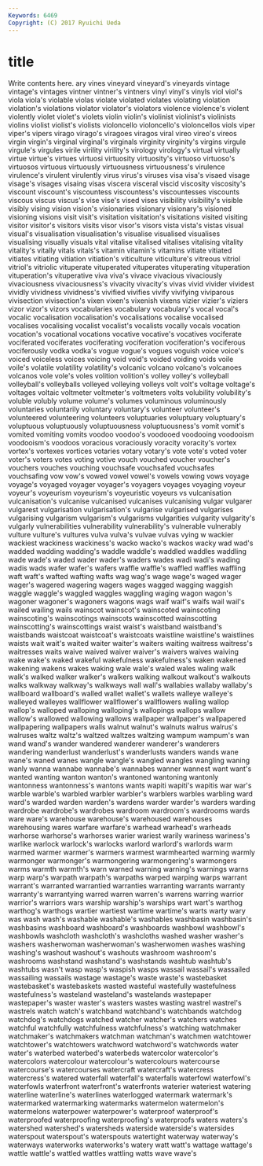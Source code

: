 ```yaml
---
Keywords: 6469 
Copyright: (C) 2017 Ryuichi Ueda
---
```


# title

Write contents here.
ary vines vineyard
vineyard's vineyards vintage vintage's vintages vintner vintner's vintners vinyl vinyl's
vinyls viol viol's viola viola's violable violas violate violated violates
violating violation violation's violations violator violator's violators violence violence's violent
violently violet violet's violets violin violin's violinist violinist's violinists violins
violist violist's violists violoncello violoncello's violoncellos viols viper viper's vipers
virago virago's viragoes viragos viral vireo vireo's vireos virgin virgin's
virginal virginal's virginals virginity virginity's virgins virgule virgule's virgules virile
virility virility's virology virology's virtual virtually virtue virtue's virtues virtuosi
virtuosity virtuosity's virtuoso virtuoso's virtuosos virtuous virtuously virtuousness virtuousness's virulence
virulence's virulent virulently virus virus's viruses visa visa's visaed visage
visage's visages visaing visas viscera visceral viscid viscosity viscosity's viscount
viscount's viscountess viscountess's viscountesses viscounts viscous viscus viscus's vise vise's
vised vises visibility visibility's visible visibly vising vision vision's visionaries
visionary visionary's visioned visioning visions visit visit's visitation visitation's visitations
visited visiting visitor visitor's visitors visits visor visor's visors vista
vista's vistas visual visual's visualisation visualisation's visualise visualised visualises visualising
visually visuals vital vitalise vitalised vitalises vitalising vitality vitality's vitally
vitals vitals's vitamin vitamin's vitamins vitiate vitiated vitiates vitiating vitiation
vitiation's viticulture viticulture's vitreous vitriol vitriol's vitriolic vituperate vituperated vituperates
vituperating vituperation vituperation's vituperative viva viva's vivace vivacious vivaciously vivaciousness
vivaciousness's vivacity vivacity's vivas vivid vivider vividest vividly vividness vividness's
vivified vivifies vivify vivifying viviparous vivisection vivisection's vixen vixen's vixenish
vixens vizier vizier's viziers vizor vizor's vizors vocabularies vocabulary vocabulary's
vocal vocal's vocalic vocalisation vocalisation's vocalisations vocalise vocalised vocalises vocalising
vocalist vocalist's vocalists vocally vocals vocation vocation's vocational vocations vocative
vocative's vocatives vociferate vociferated vociferates vociferating vociferation vociferation's vociferous vociferously
vodka vodka's vogue vogue's vogues voguish voice voice's voiced voiceless
voices voicing void void's voided voiding voids voile voile's volatile
volatility volatility's volcanic volcano volcano's volcanoes volcanos vole vole's voles
volition volition's volley volley's volleyball volleyball's volleyballs volleyed volleying volleys
volt volt's voltage voltage's voltages voltaic voltmeter voltmeter's voltmeters volts
volubility volubility's voluble volubly volume volume's volumes voluminous voluminously voluntaries
voluntarily voluntary voluntary's volunteer volunteer's volunteered volunteering volunteers voluptuaries voluptuary
voluptuary's voluptuous voluptuously voluptuousness voluptuousness's vomit vomit's vomited vomiting vomits
voodoo voodoo's voodooed voodooing voodooism voodooism's voodoos voracious voraciously voracity
voracity's vortex vortex's vortexes vortices votaries votary votary's vote vote's
voted voter voter's voters votes voting votive vouch vouched voucher
voucher's vouchers vouches vouching vouchsafe vouchsafed vouchsafes vouchsafing vow vow's
vowed vowel vowel's vowels vowing vows voyage voyage's voyaged voyager
voyager's voyagers voyages voyaging voyeur voyeur's voyeurism voyeurism's voyeuristic voyeurs
vs vulcanisation vulcanisation's vulcanise vulcanised vulcanises vulcanising vulgar vulgarer vulgarest
vulgarisation vulgarisation's vulgarise vulgarised vulgarises vulgarising vulgarism vulgarism's vulgarisms vulgarities
vulgarity vulgarity's vulgarly vulnerabilities vulnerability vulnerability's vulnerable vulnerably vulture vulture's
vultures vulva vulva's vulvae vulvas vying w wackier wackiest wackiness
wackiness's wacko wacko's wackos wacky wad wad's wadded wadding wadding's
waddle waddle's waddled waddles waddling wade wade's waded wader wader's
waders wades wadi wadi's wading wadis wads wafer wafer's wafers
waffle waffle's waffled waffles waffling waft waft's wafted wafting wafts
wag wag's wage wage's waged wager wager's wagered wagering wagers
wages wagged wagging waggish waggle waggle's waggled waggles waggling waging
wagon wagon's wagoner wagoner's wagoners wagons wags waif waif's waifs
wail wail's wailed wailing wails wainscot wainscot's wainscoted wainscoting wainscoting's
wainscotings wainscots wainscotted wainscotting wainscotting's wainscottings waist waist's waistband waistband's
waistbands waistcoat waistcoat's waistcoats waistline waistline's waistlines waists wait wait's
waited waiter waiter's waiters waiting waitress waitress's waitresses waits waive
waived waiver waiver's waivers waives waiving wake wake's waked wakeful
wakefulness wakefulness's waken wakened wakening wakens wakes waking wale wale's
waled wales waling walk walk's walked walker walker's walkers walking
walkout walkout's walkouts walks walkway walkway's walkways wall wall's wallabies
wallaby wallaby's wallboard wallboard's walled wallet wallet's wallets walleye walleye's
walleyed walleyes wallflower wallflower's wallflowers walling wallop wallop's walloped walloping
walloping's wallopings wallops wallow wallow's wallowed wallowing wallows wallpaper wallpaper's
wallpapered wallpapering wallpapers walls walnut walnut's walnuts walrus walrus's walruses
waltz waltz's waltzed waltzes waltzing wampum wampum's wan wand wand's
wander wandered wanderer wanderer's wanderers wandering wanderlust wanderlust's wanderlusts wanders
wands wane wane's waned wanes wangle wangle's wangled wangles wangling
waning wanly wanna wannabe wannabe's wannabes wanner wannest want want's
wanted wanting wanton wanton's wantoned wantoning wantonly wantonness wantonness's wantons
wants wapiti wapiti's wapitis war war's warble warble's warbled warbler
warbler's warblers warbles warbling ward ward's warded warden warden's wardens
warder warder's warders warding wardrobe wardrobe's wardrobes wardroom wardroom's wardrooms
wards ware ware's warehouse warehouse's warehoused warehouses warehousing wares warfare
warfare's warhead warhead's warheads warhorse warhorse's warhorses warier wariest warily
wariness wariness's warlike warlock warlock's warlocks warlord warlord's warlords warm
warmed warmer warmer's warmers warmest warmhearted warming warmly warmonger warmonger's
warmongering warmongering's warmongers warms warmth warmth's warn warned warning warning's
warnings warns warp warp's warpath warpath's warpaths warped warping warps
warrant warrant's warranted warrantied warranties warranting warrants warranty warranty's warrantying
warred warren warren's warrens warring warrior warrior's warriors wars warship
warship's warships wart wart's warthog warthog's warthogs wartier wartiest wartime
wartime's warts warty wary was wash wash's washable washable's washables
washbasin washbasin's washbasins washboard washboard's washboards washbowl washbowl's washbowls washcloth
washcloth's washcloths washed washer washer's washers washerwoman washerwoman's washerwomen washes
washing washing's washout washout's washouts washroom washroom's washrooms washstand washstand's
washstands washtub washtub's washtubs wasn't wasp wasp's waspish wasps wassail
wassail's wassailed wassailing wassails wastage wastage's waste waste's wastebasket wastebasket's
wastebaskets wasted wasteful wastefully wastefulness wastefulness's wasteland wasteland's wastelands wastepaper
wastepaper's waster waster's wasters wastes wasting wastrel wastrel's wastrels watch
watch's watchband watchband's watchbands watchdog watchdog's watchdogs watched watcher watcher's
watchers watches watchful watchfully watchfulness watchfulness's watching watchmaker watchmaker's watchmakers
watchman watchman's watchmen watchtower watchtower's watchtowers watchword watchword's watchwords water
water's waterbed waterbed's waterbeds watercolor watercolor's watercolors watercolour watercolour's watercolours
watercourse watercourse's watercourses watercraft watercraft's watercress watercress's watered waterfall waterfall's
waterfalls waterfowl waterfowl's waterfowls waterfront waterfront's waterfronts waterier wateriest watering
waterline waterline's waterlines waterlogged watermark watermark's watermarked watermarking watermarks watermelon
watermelon's watermelons waterpower waterpower's waterproof waterproof's waterproofed waterproofing waterproofing's waterproofs
waters waters's watershed watershed's watersheds waterside waterside's watersides waterspout waterspout's
waterspouts watertight waterway waterway's waterways waterworks waterworks's watery watt watt's
wattage wattage's wattle wattle's wattled wattles wattling watts wave wave's

